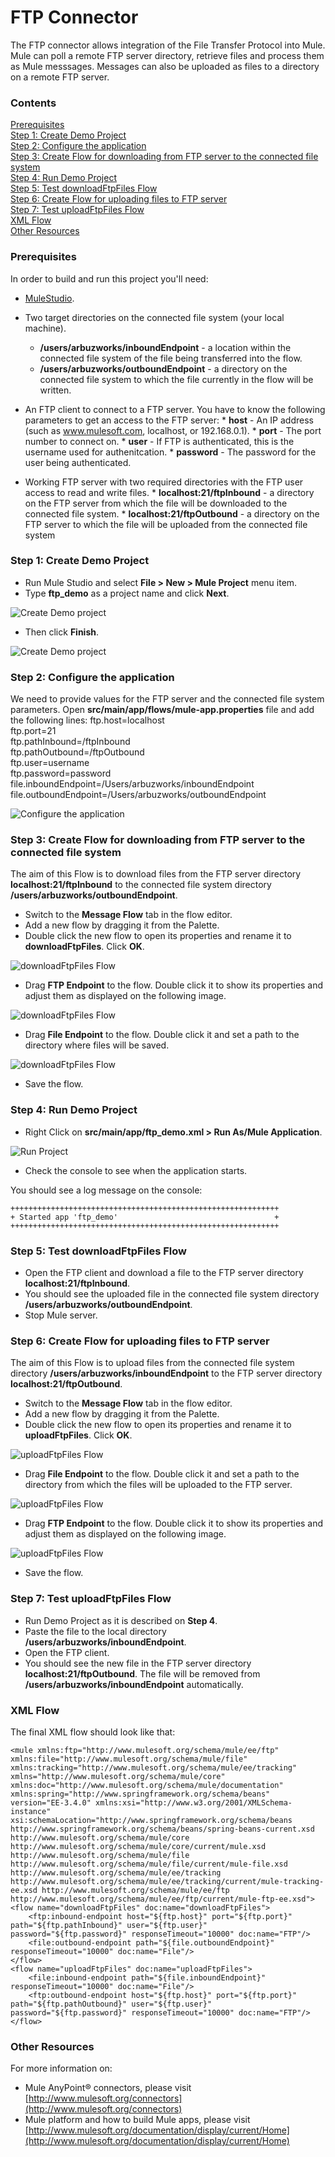 

# FTP Connector

The FTP connector allows integration of the File Transfer Protocol into Mule. Mule can poll a remote FTP server directory, retrieve files and process them as Mule messsages. Messages can also be uploaded as files to a directory on a remote FTP server.

### Contents 

[Prerequisites](#prerequisites)  
[Step 1: Create Demo Project](#step-1-create-demo-project)  
[Step 2: Configure the application](#step-2-configure-the-application)  
[Step 3: Create Flow for downloading from FTP server to the connected file system](#step-3-create-flow-for-downloading-from-ftp-server-to-the-connected-file-system)  
[Step 4: Run Demo Project](#step-4-run-demo-project)  
[Step 5: Test downloadFtpFiles Flow](#step-5-test-downloadftpfiles-flow)  
[Step 6: Create Flow for uploading files to FTP server](#step-6-create-flow-for-uploading-files-to-ftp-server)  
[Step 7: Test uploadFtpFiles Flow](#step-7-test-uploadftpfiles-flow)  
[XML Flow](#xml-flow)  
[Other Resources](#other-resources)  


### Prerequisites

In order to build and run this project you'll need:

*   [MuleStudio](http://www.mulesoft.org/download-mule-esb-community-edition).
*   Two target directories on the connected file system (your local machine).
    *    **/users/arbuzworks/inboundEndpoint** - a location within the connected file system of the file being transferred into the flow.
    *    **/users/arbuzworks/outboundEndpoint** - a directory on the connected file system to which the file currently in the flow will be written. 

*    An FTP client to connect to a FTP server. You have to know the following parameters to get an access to the FTP server:
    *    **host** - An IP address (such as www.mulesoft.com, localhost, or 192.168.0.1).
    *    **port** - The port number to connect on.
    *    **user** - If FTP is authenticated, this is the username used for authenitcation.
    *    **password** - The password for the user being authenticated.

*    Working FTP server with two required directories with the FTP user access to read and write files.
    *    **localhost:21/ftpInbound** - a directory on the FTP server from which the file will be downloaded to the connected file system.
    *    **localhost:21/ftpOutbound** - a directory on the FTP server to which the file will be uploaded from the connected file system

    
### Step 1: Create Demo Project

*    Run Mule Studio and select **File \> New \> Mule Project** menu item.  
*    Type **ftp_demo** as a project name and click **Next**.  

![Create Demo project](images/step1-1.png)

*    Then click **Finish**.

![Create Demo project](images/step1-2.png)

### Step 2: Configure the application

We need to provide values for the FTP server and the connected file system parameters. Open **src/main/app/flows/mule-app.properties** file and add the following lines:
    ftp.host=localhost    
    ftp.port=21     
    ftp.pathInbound=/ftpInbound     
    ftp.pathOutbound=/ftpOutbound    
    ftp.user=username     
    ftp.password=password    
    file.inboundEndpoint=/Users/arbuzworks/inboundEndpoint    
    file.outboundEndpoint=/Users/arbuzworks/outboundEndpoint    

![Configure the application](images/step2-1.png)

### Step 3: Create Flow for downloading from FTP server to the connected file system
The aim of this Flow is to download files from the FTP server directory **localhost:21/ftpInbound** to the connected file system directory **/users/arbuzworks/outboundEndpoint**.

*    Switch to the **Message Flow** tab in the flow editor.
*    Add a new flow by dragging it from the Palette.
*    Double click the new flow to open its properties and rename it to **downloadFtpFiles**. Click **OK**.

![downloadFtpFiles Flow](images/step3-1.png)

*    Drag **FTP Endpoint** to the flow. Double click it to show its properties and adjust them as displayed on the following image.

![downloadFtpFiles Flow](images/step3-2.png)

*    Drag **File Endpoint** to the flow. Double click it and set a path to the directory where files will be saved.

![downloadFtpFiles Flow](images/step3-3.png)

*    Save the flow.

### Step 4: Run Demo Project

*    Right Click on **src/main/app/ftp_demo.xml \> Run As/Mule Application**.

![Run Project](images/step4-1.png) 

*    Check the console to see when the application starts.  

You should see a log message on the console:  
 
    ++++++++++++++++++++++++++++++++++++++++++++++++++++++++++++    
    + Started app 'ftp_demo'                                   +
    ++++++++++++++++++++++++++++++++++++++++++++++++++++++++++++
    
### Step 5: Test downloadFtpFiles Flow

*    Open the FTP client and download a file to the FTP server directory **localhost:21/ftpInbound**.    
*    You should see the uploaded file in the connected file system directory **/users/arbuzworks/outboundEndpoint**.    
*    Stop Mule server.   

### Step 6: Create Flow for uploading files to FTP server

The aim of this Flow is to upload files from the connected file system directory **/users/arbuzworks/inboundEndpoint** to the FTP server directory **localhost:21/ftpOutbound**.

*    Switch to the **Message Flow** tab in the flow editor.
*    Add a new flow by dragging it from the Palette.
*    Double click the new flow to open its properties and rename it to **uploadFtpFiles**. Click **OK**.

![uploadFtpFiles Flow](images/step6-1.png)

*    Drag **File Endpoint** to the flow. Double click it and set a path to the directory from which the files will be uploaded to the FTP server.

![uploadFtpFiles Flow](images/step6-2.png)

*    Drag **FTP Endpoint** to the flow. Double click it to show its properties and adjust them as displayed on the following image.

![uploadFtpFiles Flow](images/step6-3.png)

*    Save the flow.

### Step 7: Test uploadFtpFiles Flow

*    Run Demo Project as it is described on **Step 4**.
*    Paste the file to the local directory **/users/arbuzworks/inboundEndpoint**.
*    Open the FTP client.
*    You should see the new file in the FTP server directory **localhost:21/ftpOutbound**. The file will be removed from  **/users/arbuzworks/inboundEndpoint** automatically.

### XML Flow 

The final XML flow should look like that:

<?xml version="1.0" encoding="UTF-8"?>

    <mule xmlns:ftp="http://www.mulesoft.org/schema/mule/ee/ftp" xmlns:file="http://www.mulesoft.org/schema/mule/file" xmlns:tracking="http://www.mulesoft.org/schema/mule/ee/tracking" xmlns="http://www.mulesoft.org/schema/mule/core" xmlns:doc="http://www.mulesoft.org/schema/mule/documentation" xmlns:spring="http://www.springframework.org/schema/beans" version="EE-3.4.0" xmlns:xsi="http://www.w3.org/2001/XMLSchema-instance" xsi:schemaLocation="http://www.springframework.org/schema/beans http://www.springframework.org/schema/beans/spring-beans-current.xsd http://www.mulesoft.org/schema/mule/core http://www.mulesoft.org/schema/mule/core/current/mule.xsd http://www.mulesoft.org/schema/mule/file http://www.mulesoft.org/schema/mule/file/current/mule-file.xsd http://www.mulesoft.org/schema/mule/ee/tracking http://www.mulesoft.org/schema/mule/ee/tracking/current/mule-tracking-ee.xsd http://www.mulesoft.org/schema/mule/ee/ftp http://www.mulesoft.org/schema/mule/ee/ftp/current/mule-ftp-ee.xsd">
    <flow name="downloadFtpFiles" doc:name="downloadFtpFiles">
        <ftp:inbound-endpoint host="${ftp.host}" port="${ftp.port}" path="${ftp.pathInbound}" user="${ftp.user}" password="${ftp.password}" responseTimeout="10000" doc:name="FTP"/>
        <file:outbound-endpoint path="${file.outboundEndpoint}" responseTimeout="10000" doc:name="File"/>
    </flow>     
    <flow name="uploadFtpFiles" doc:name="uploadFtpFiles">
        <file:inbound-endpoint path="${file.inboundEndpoint}" responseTimeout="10000" doc:name="File"/>
        <ftp:outbound-endpoint host="${ftp.host}" port="${ftp.port}" path="${ftp.pathOutbound}" user="${ftp.user}" password="${ftp.password}" responseTimeout="10000" doc:name="FTP"/>
    </flow>    
</mule>
        
### Other Resources

For more information on:

- Mule AnyPoint® connectors, please visit [http://www.mulesoft.org/connectors](http://www.mulesoft.org/connectors)
- Mule platform and how to build Mule apps, please visit [http://www.mulesoft.org/documentation/display/current/Home](http://www.mulesoft.org/documentation/display/current/Home)
